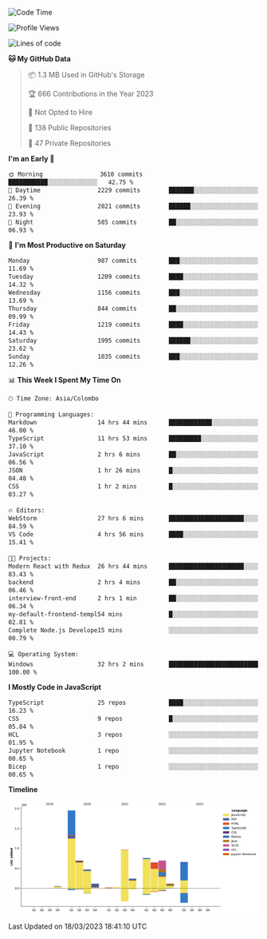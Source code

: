
<!--START_SECTION:waka-->
![Code Time](http://img.shields.io/badge/Code%20Time-972%20hrs%2015%20mins-blue)

![Profile Views](http://img.shields.io/badge/Profile%20Views-0-blue)

![Lines of code](https://img.shields.io/badge/From%20Hello%20World%20I%27ve%20Written-7.5%20million%20lines%20of%20code-blue)

**🐱 My GitHub Data** 

> 📦 1.3 MB Used in GitHub's Storage 
 > 
> 🏆 666 Contributions in the Year 2023
 > 
> 🚫 Not Opted to Hire
 > 
> 📜 138 Public Repositories 
 > 
> 🔑 47 Private Repositories 
 > 
**I'm an Early 🐤** 

```text
🌞 Morning                3610 commits        ███████████░░░░░░░░░░░░░░   42.75 % 
🌆 Daytime                2229 commits        ███████░░░░░░░░░░░░░░░░░░   26.39 % 
🌃 Evening                2021 commits        ██████░░░░░░░░░░░░░░░░░░░   23.93 % 
🌙 Night                  585 commits         ██░░░░░░░░░░░░░░░░░░░░░░░   06.93 % 
```
📅 **I'm Most Productive on Saturday** 

```text
Monday                   987 commits         ███░░░░░░░░░░░░░░░░░░░░░░   11.69 % 
Tuesday                  1209 commits        ████░░░░░░░░░░░░░░░░░░░░░   14.32 % 
Wednesday                1156 commits        ███░░░░░░░░░░░░░░░░░░░░░░   13.69 % 
Thursday                 844 commits         ██░░░░░░░░░░░░░░░░░░░░░░░   09.99 % 
Friday                   1219 commits        ████░░░░░░░░░░░░░░░░░░░░░   14.43 % 
Saturday                 1995 commits        ██████░░░░░░░░░░░░░░░░░░░   23.62 % 
Sunday                   1035 commits        ███░░░░░░░░░░░░░░░░░░░░░░   12.26 % 
```


📊 **This Week I Spent My Time On** 

```text
🕑︎ Time Zone: Asia/Colombo

💬 Programming Languages: 
Markdown                 14 hrs 44 mins      ████████████░░░░░░░░░░░░░   46.00 % 
TypeScript               11 hrs 53 mins      █████████░░░░░░░░░░░░░░░░   37.10 % 
JavaScript               2 hrs 6 mins        ██░░░░░░░░░░░░░░░░░░░░░░░   06.56 % 
JSON                     1 hr 26 mins        █░░░░░░░░░░░░░░░░░░░░░░░░   04.48 % 
CSS                      1 hr 2 mins         █░░░░░░░░░░░░░░░░░░░░░░░░   03.27 % 

🔥 Editors: 
WebStorm                 27 hrs 6 mins       █████████████████████░░░░   84.59 % 
VS Code                  4 hrs 56 mins       ████░░░░░░░░░░░░░░░░░░░░░   15.41 % 

🐱‍💻 Projects: 
Modern React with Redux  26 hrs 44 mins      █████████████████████░░░░   83.43 % 
backend                  2 hrs 4 mins        ██░░░░░░░░░░░░░░░░░░░░░░░   06.46 % 
interview-front-end      2 hrs 1 min         ██░░░░░░░░░░░░░░░░░░░░░░░   06.34 % 
my-default-frontend-templ54 mins             █░░░░░░░░░░░░░░░░░░░░░░░░   02.81 % 
Complete Node.js Develope15 mins             ░░░░░░░░░░░░░░░░░░░░░░░░░   00.79 % 

💻 Operating System: 
Windows                  32 hrs 2 mins       █████████████████████████   100.00 % 
```

**I Mostly Code in JavaScript** 

```text
TypeScript               25 repos            ████░░░░░░░░░░░░░░░░░░░░░   16.23 % 
CSS                      9 repos             █░░░░░░░░░░░░░░░░░░░░░░░░   05.84 % 
HCL                      3 repos             ░░░░░░░░░░░░░░░░░░░░░░░░░   01.95 % 
Jupyter Notebook         1 repo              ░░░░░░░░░░░░░░░░░░░░░░░░░   00.65 % 
Bicep                    1 repo              ░░░░░░░░░░░░░░░░░░░░░░░░░   00.65 % 
```



**Timeline**

![Lines of Code chart](https://raw.githubusercontent.com/ccweerasinghe1994/ccweerasinghe1994/master/assets/bar_graph.png)


 Last Updated on 18/03/2023 18:41:10 UTC
<!--END_SECTION:waka-->
